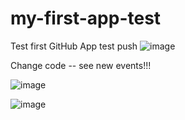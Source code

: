 # my-first-app-test
Test first GitHub App
test push
![image](https://github.com/user-attachments/assets/f8d1be95-cb05-46cf-ab56-395251dfcdac)

Change code -- see new events!!!

![image](https://github.com/user-attachments/assets/da716ace-70fa-4d15-ba23-7d078e169c46)


![image](https://github.com/user-attachments/assets/888c7bc8-4541-4ca3-9b02-7a38f6c800b5)

